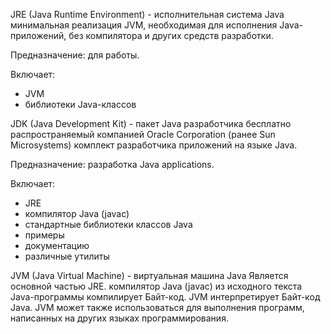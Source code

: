 JRE (Java Runtime Environment) - исполнительная система Java
минимальная реализация JVM, необходимая для исполнения Java-приложений, без компилятора и других средств разработки.

Предназначение:
для работы.

Включает:
- JVM
- библиотеки Java-классов

JDK (Java Development Kit) - пакет Java разработчика
бесплатно распространяемый компанией Oracle Corporation (ранее Sun Microsystems) комплект разработчика приложений на языке Java.

Предназначение:
разработка Java applications.

Включает:
- JRE
- компилятор Java (javac)
- стандартные библиотеки классов Java
- примеры
- документацию
- различные утилиты

JVM (Java Virtual Machine) - виртуальная машина Java
Является основной частью JRE.
компилятор Java (javac) из исходного текста Java-программы компилирует Байт-код.
JVM интерпретирует Байт-код Java.
JVM может также использоваться для выполнения программ, написанных на других языках программирования.